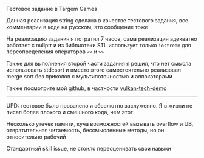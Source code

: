 Тестовое задание в Targem Games

Данная реализация string сделана в качестве тестового задания, 
все комментарии в коде на русском, это сообщение тоже

На реализацию задания я потратил 7 часов,
сама реализация адекватно работает с nullptr и из библиотеки STL 
использует только `iostream` для переопределения операторов `<<` и `>>`

Также для выполнения второй части задания я решил, что нет смысла использовать std::sort
и вместо этого самостоятельно реализовал merge sort без приколов с мультипоточностью и аллокаторами

Также посмотрите мой github, в частности [vulkan-tech-demo](https://github.com/vertoker/vulkan-tech-demo)

---

UPD: тестовое было провалено и абсолютно заслуженно. Я в жизни не писал более плохого и смешного кода, чем этот

Несколько утечек памяти, куча возможностей вызывать overflow и UB, отвратительная читаемость, бессмысленные методы, но он относительно рабочий

Стандартный skill issue, не стоило переоценивать свои навыки
